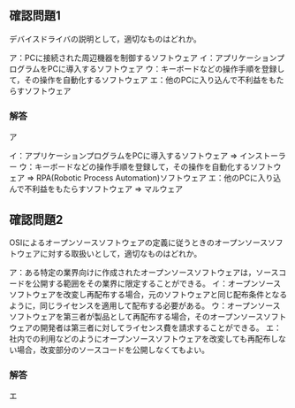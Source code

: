 ## 確認問題1

デバイスドライバの説明として，適切なものはどれか。

ア：PCに接続された周辺機器を制御するソフトウェア
イ：アプリケーションプログラムをPCに導入するソフトウェア
ウ：キーボードなどの操作手順を登録して，その操作を自動化するソフトウェア
エ：他のPCに入り込んで不利益をもたらすソフトウェア

### 解答

ア

イ：アプリケーションプログラムをPCに導入するソフトウェア
=> インストーラー
ウ：キーボードなどの操作手順を登録して，その操作を自動化するソフトウェア
=> RPA(Robotic Process Automation)ソフトウェア
エ：他のPCに入り込んで不利益をもたらすソフトウェア
=> マルウェア

## 確認問題2

OSIによるオープンソースソフトウェアの定義に従うときのオープンソースソフトウェアに対する取扱いとして，適切なものはどれか。

ア：ある特定の業界向けに作成されたオープンソースソフトウェアは，ソースコードを公開する範囲をその業界に限定することができる。
イ：オープンソースソフトウェアを改変し再配布する場合，元のソフトウェアと同じ配布条件となるように，同じライセンスを適用して配布する必要がある。
ウ：オープンソースソフトウェアを第三者が製品として再配布する場合，そのオープンソースソフトウェアの開発者は第三者に対してライセンス費を請求することができる。
エ：社内での利用などのようにオープンソースソフトウェアを改変しても再配布しない場合，改変部分のソースコードを公開しなくてもよい。

### 解答

エ
